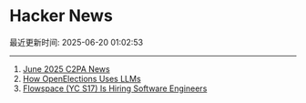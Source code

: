 # Hacker News

最近更新时间: 2025-06-20 01:02:53

--- 
1. [June 2025 C2PA News](https://www.tbray.org/ongoing/When/202x/2025/06/17/More-C2PA) 
2. [How OpenElections Uses LLMs](https://thescoop.org/archives/2025/06/09/how-openelections-uses-llms/index.html) 
3. [Flowspace (YC S17) Is Hiring Software Engineers](https://flowspace.applytojob.com/apply/6oDtY2q6E9/Software-Engineer-II) 
